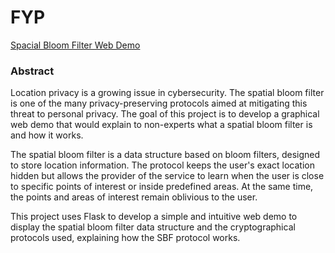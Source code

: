# FYP

[Spacial Bloom Filter Web Demo](http://34.252.201.88/)

### Abstract ###
Location privacy is a growing issue in cybersecurity. The spatial bloom filter is one of the many privacy-preserving protocols aimed at mitigating this threat to personal privacy. The goal of this project is to develop a graphical web demo that would explain to non-experts what a spatial bloom filter is and how it works. 

The spatial bloom filter is a data structure based on bloom filters, designed to store location information. The protocol keeps the user's exact location hidden but allows the provider of the service to learn when the user is close to specific points of interest or inside predefined areas. At the same time, the points and areas of interest remain oblivious to the user.

This project uses Flask to develop a simple and intuitive web demo to display the spatial bloom filter data structure and the cryptographical protocols used, explaining how the SBF protocol works.
